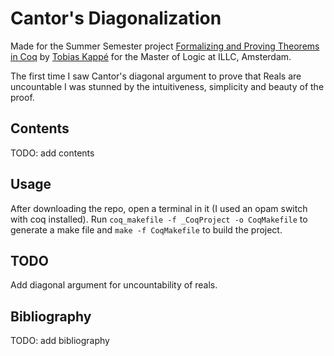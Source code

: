 # Cantor's Diagonalization
Made for the Summer Semester project [Formalizing and Proving Theorems in Coq](https://msclogic.illc.uva.nl/current-students/courses/projects/project/198/2nd-Semester-2021-22-Formalizing-and-Proving-Theorems-in-Coq) by [Tobias Kappé](https://tobias.kap.pe/index.html) for the Master of Logic at ILLC, Amsterdam.

The first time I saw Cantor's diagonal argument to prove that Reals are uncountable I was stunned by the intuitiveness, simplicity and beauty of the proof.

## Contents
TODO: add contents

## Usage
After downloading the repo, open a terminal in it (I used an opam switch with coq installed).
Run `coq_makefile -f _CoqProject -o CoqMakefile` to generate a make file and `make -f CoqMakefile` to build the project.

## TODO
Add diagonal argument for uncountability of reals.

## Bibliography
TODO: add bibliography
